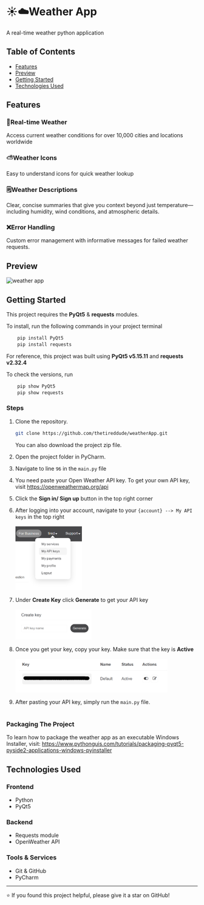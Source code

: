 # ☀️☁️Weather App

A real-time weather python application 


## Table of Contents
- [Features](#features)
- [Preview](#preview)
- [Getting Started](#getting-started)
- [Technologies Used](#technologies-used)

## Features

### 🌇Real-time Weather
Access current weather conditions for over 10,000 cities and locations worldwide
### ⛅Weather Icons
Easy to understand icons for quick weather lookup
### 🗒️Weather Descriptions
Clear, concise summaries that give you context beyond just temperature—including humidity, wind conditions, and atmospheric details.
### ❌Error Handling
Custom error management with informative messages for failed weather requests.

## Preview

<img src="https://media2.giphy.com/media/v1.Y2lkPTc5MGI3NjExczVxeXN0bWxqZTYzZzgxdGk0M2N0YTg1NTljcnI1dW9xc2d2YjIwOCZlcD12MV9pbnRlcm5hbF9naWZfYnlfaWQmY3Q9Zw/KnnH7j6Y8aTBB6TTGa/giphy.gif" alt="weather app" width="300"> 


## Getting Started
This project requires the **PyQt5** & **requests** modules.

To install, run the following commands in your project terminal
```bash
    pip install PyQt5
    pip install requests
```

For reference, this project was built using **PyQt5 v5.15.11** and **requests v2.32.4**

To check the versions, run 
```bash
    pip show PyQt5
    pip show requests
```

### Steps

1. Clone the repository.
   ```bash
   git clone https://github.com/thetireddude/weatherApp.git
   ```
   You can also download the project zip file.


2. Open the project folder in PyCharm.

3. Navigate to line `96` in the `main.py` file

4. You need paste your Open Weather API key. To get your own API key, visit https://openweathermap.org/api

5. Click the **Sign in/ Sign up** button in the top right corner

6. After logging into your account, navigate to your `{account} --> My API keys` in the top right
<br><br><img src="images/account_dropdown.png" alt="account dropdown" width="175">

7. Under **Create Key** click **Generate** to get your API key
<br><br><img src="images/generate_key.png" alt="generating key" width="200">

8. Once you get your key, copy your key. Make sure that the key is **Active**
<br><br><img src="images/api_key.png" alt="api key" width="400">

9. After pasting your API key, simply run the `main.py` file.
<br><br>

### Packaging The Project

To learn how to package the weather app as an executable Windows Installer, visit:
https://www.pythonguis.com/tutorials/packaging-pyqt5-pyside2-applications-windows-pyinstaller


## Technologies Used

### Frontend
- Python 
- PyQt5

### Backend
- Requests module
- OpenWeather API

### Tools & Services
- Git & GitHub
- PyCharm

---

⭐ If you found this project helpful, please give it a star on GitHub!


